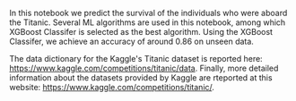 In this notebook we predict the survival of the individuals who were aboard the Titanic. Several ML algorithms are used in this notebook, among which XGBoost Classifer is selected as the best algorithm. Using the XGBoost Classifer, we achieve an accuracy of around 0.86 on unseen data. 

The data dictionary for the Kaggle's Titanic dataset is reported here: https://www.kaggle.com/competitions/titanic/data. Finally, more detailed information about the datasets provided by Kaggle are rteported at this website: https://www.kaggle.com/competitions/titanic/.

